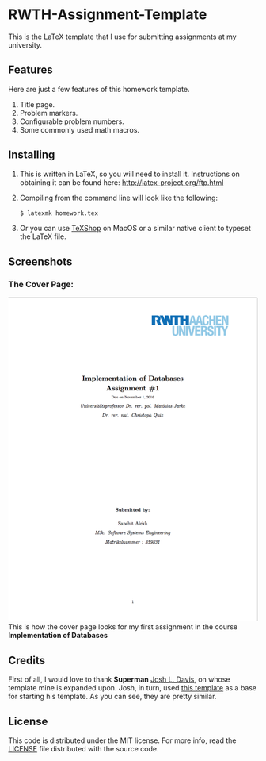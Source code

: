 RWTH-Assignment-Template
=======================

This is the LaTeX template that I use for submitting assignments at my university.

## Features

Here are just a few features of this homework template.

1. Title page.
2. Problem markers.
3. Configurable problem numbers.
4. Some commonly used math macros.


## Installing

1. This is written in LaTeX, so you will need to install it. Instructions on obtaining it can be found here:
   http://latex-project.org/ftp.html
2. Compiling from the command line will look like the following:

   ```bash
   $ latexmk homework.tex
   ```
3. Or you can use [TeXShop][texshop] on MacOS or a similar native client to typeset the
   LaTeX file.

## Screenshots

### The Cover Page:

![Cover page](/images/latex1.png)
This is how the cover page looks for my first assignment in the course **Implementation of Databases**

## Credits

First of all, I would love to thank **Superman** [Josh L. Davis][davis], on whose template mine is expanded upon. Josh, in turn, used [this template][credit] as a base for starting his template. As you can see, they are pretty similar.

## License

This code is distributed under the MIT license. For more info, read the
[LICENSE](/LICENSE) file distributed with the source code.

[texshop]: http://pages.uoregon.edu/koch/texshop/
[credit]: http://www.latextemplates.com/template/programming-coding-assignment
[davis]: http://joshldavis.com/2014/02/12/doing-your-homework-in-latex/
